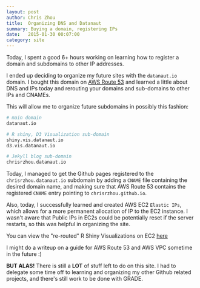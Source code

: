 ```yaml
---
layout: post
author: Chris Zhou
title:  Organizing DNS and Datanaut
summary: Buying a domain, registering IPs
date:   2015-01-30 00:07:00
category: site
---
```


Today, I spent a good 6+ hours working on learning how 
to register a domain and subdomains to other IP addresses.

I ended up deciding to organize my future sites with the `datanaut.io` domain.  I bought
this domain on <a href="http://aws.amazon.com/route53/" target="_">AWS Route 53</a> and learned a little about DNS and IPs today and rerouting
your domains and sub-domains to other IPs and CNAMEs.

This will allow me to organize future subdomains in possibly this fashion:

```sh
# main domain
datanaut.io

# R shiny, D3 Visualization sub-domain
shiny.vis.datanaut.io
d3.vis.datanaut.io

# Jekyll blog sub-domain
chrisrzhou.datanaut.io
```

Today, I managed to get the Github pages registered to the `chrisrzhou.datanaut.io` subdomain 
by adding a `CNAME` file containing the desired domain name, and making sure that AWS Route 53
contains the registered `CNAME` entry pointing to `chrisrzhou.github.io`.

Also, today, I successfully learned and created AWS EC2 `Elastic IPs`, which allows for a 
more permanent allocation of IP to the EC2 instance.  I wasn't aware that Public IPs in 
EC2s could be potentially reset if the server restarts, so this was helpful in organizing the site.

You can view the "re-routed" R Shiny Visualizations on EC2 
<a href="http://shiny.vis.datanaut.io/" target="_">here</a>

I might do a writeup on a guide for AWS Route 53 and AWS VPC sometime in the future :)

**BUT ALAS!** There is still a **LOT** of stuff left to do on this site.  I had 
to delegate some time off to learning and organizing my other Github related projects,
and there's still work to be done with GRADE.
